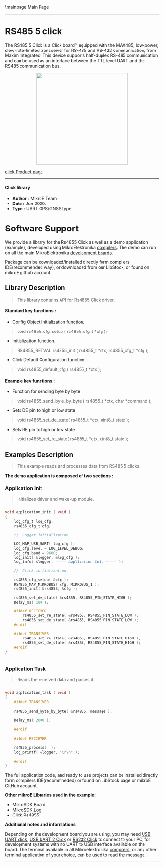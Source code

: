 \mainpage Main Page
 
---
# RS485 5 click

The RS485 5 Click is a Click board™ equipped with the MAX485, low-power, slew-rate-limited transceiver for RS-485 and RS-422 communication, from Maxim Integrated. This device supports half-duplex RS-485 communication and can be used as an interface between the TTL level UART and the RS485 communication bus. 

<p align="center">
  <img src="@{CLICK_IMAGE_LINK}" height=300px>
</p>

[click Product page](https://www.mikroe.com/rs485-5-click)

---


#### Click library 

- **Author**        : MikroE Team
- **Date**          : Jun 2020.
- **Type**          : UART GPS/GNSS type


# Software Support

We provide a library for the Rs4855 Click 
as well as a demo application (example), developed using MikroElektronika 
[compilers](http://shop.mikroe.com/compilers). 
The demo can run on all the main MikroElektronika [development boards](http://shop.mikroe.com/development-boards).

Package can be downloaded/installed directly form compilers IDE(recommended way), or downloaded from our LibStock, or found on mikroE github account. 

## Library Description

> This library contains API for Rs4855 Click driver.

#### Standard key functions :

- Config Object Initialization function.
> void rs4855_cfg_setup ( rs4855_cfg_t *cfg ); 
 
- Initialization function.
> RS4855_RETVAL rs4855_init ( rs4855_t *ctx, rs4855_cfg_t *cfg );

- Click Default Configuration function.
> void rs4855_default_cfg ( rs4855_t *ctx );


#### Example key functions :

- Function for sending byte by byte
> void rs4855_send_byte_by_byte ( rs4855_t *ctx, char *command );
 
- Sets DE pin to high or low state
> void rs4855_set_de_state( rs4855_t *ctx, uint8_t state );

- Sets RE pin to high or low state
> void rs4855_set_re_state( rs4855_t *ctx, uint8_t state );

## Examples Description

> This example reads and processes data from RS485 5 clicks.

**The demo application is composed of two sections :**

### Application Init 

> Initializes driver and wake-up module.

```c

void application_init ( void )
{
    log_cfg_t log_cfg;
    rs4855_cfg_t cfg;

    //  Logger initialization.

    LOG_MAP_USB_UART( log_cfg );
    log_cfg.level = LOG_LEVEL_DEBUG;
    log_cfg.baud = 9600;
    log_init( &logger, &log_cfg );
    log_info( &logger, "---- Application Init ----" );

    //  Click initialization.

    rs4855_cfg_setup( &cfg );
    RS4855_MAP_MIKROBUS( cfg, MIKROBUS_1 );
    rs4855_init( &rs4855, &cfg );

    rs4855_set_de_state( &rs4855, RS4855_PIN_STATE_HIGH );
    Delay_ms( 100 );

    #ifdef RECIEVER
        rs4855_set_re_state( &rs4855, RS4855_PIN_STATE_LOW );
        rs4855_set_de_state( &rs4855, RS4855_PIN_STATE_LOW );
    #endif

    #ifdef TRANSIVER
        rs4855_set_re_state( &rs4855, RS4855_PIN_STATE_HIGH );
        rs4855_set_de_state( &rs4855, RS4855_PIN_STATE_HIGH );
    #endif
}
  
```

### Application Task

> Reads the received data and parses it.

```c

void application_task ( void )
{
    #ifdef TRANSIVER
    
    rs4855_send_byte_by_byte( &rs4855, message );
        
    Delay_ms( 2000 );
    
    #endif
     
    #ifdef RECIEVER
    
    rs4855_process(  );
    log_printf( &logger, "\r\n" );
     
    #endif
}

```

The full application code, and ready to use projects can be  installed directly form compilers IDE(recommneded) or found on LibStock page or mikroE GitHub accaunt.

**Other mikroE Libraries used in the example:** 

- MikroSDK.Board
- MikroSDK.Log
- Click.Rs4855

**Additional notes and informations**

Depending on the development board you are using, you may need 
[USB UART click](http://shop.mikroe.com/usb-uart-click), 
[USB UART 2 Click](http://shop.mikroe.com/usb-uart-2-click) or 
[RS232 Click](http://shop.mikroe.com/rs232-click) to connect to your PC, for 
development systems with no UART to USB interface available on the board. The 
terminal available in all Mikroelektronika 
[compilers](http://shop.mikroe.com/compilers), or any other terminal application 
of your choice, can be used to read the message.



---
